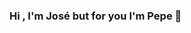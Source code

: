 ### Hi , I'm José but for you I'm Pepe  👋

<!--
**Jose-Morcillo-Cascales/Jose-Morcillo-Cascales** is a ✨ _special_ ✨ repository because its `README.md` (this file) appears on your GitHub profile.

Here are some ideas to get you started:

- 🔭 I’m currently searching a new job 
- 🌱 I’m currently learning more about React
- 👯 I’m looking to collaborate on ...
- 🤔 I’m looking for help with ...
- 💬 Ask me about ...
- 📫 How to reach me: ...
- 😄 Pronouns: ...
- ⚡ Fun fact: ...
-->
